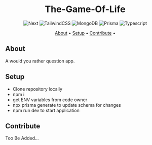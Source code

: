 <h1 align="center">The-Game-Of-Life</h1>

<div align="center">

![Next](https://img.shields.io/badge/Next.js-000000.svg?style=for-the-badge&logo=nextdotjs&logoColor=white)
![TailwindCSS](https://img.shields.io/badge/-TailwindCSS-000?&logo=tailwindcss&style=for-the-badge)
![MongoDB](https://img.shields.io/badge/-MongoDB-000?&logo=MongoDB&style=for-the-badge)
![Prisma](https://img.shields.io/badge/-Prisma-000?&logo=Prisma&style=for-the-badge)
![Typescript](https://img.shields.io/badge/TypeScript-3178C6.svg?style=for-the-badge&logo=TypeScript&logoColor=white)

</div>

<p align="center">
  <a href="#about">About</a> •
  <a href="#setup">Setup</a> •
  <a href="#contribute">Contribute</a> •
</p>

## About

A would you rather question app. 

## Setup

- Clone repository locally
- npm i
- get ENV variables from code owner
- npx prisma generate to update schema for changes
- npm run dev to start application

## Contribute

Too Be Added...

